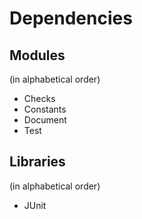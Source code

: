 # Dependencies

## Modules
(in alphabetical order)

* Checks
* Constants
* Document
* Test

## Libraries
(in alphabetical order)

* JUnit